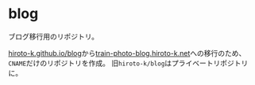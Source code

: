# blog

ブログ移行用のリポジトリ。

[hiroto-k.github.io/blog](https://hiroto-k.github.io/blog/)から[train-photo-blog.hiroto-k.net](https://train-photo-blog.hiroto-k.net/)への移行のため、`CNAME`だけのリポジトリを作成。
旧`hiroto-k/blog`はプライベートリポジトリに。

